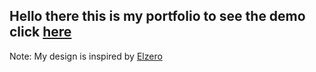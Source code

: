 ## Hello there this is my portfolio to see the demo click [here]([https://ahmed-abbe.github.io/Portfolio/](https://ahmed-abbe.github.io/Template-one/))

Note: My design is inspired by [Elzero](https://elzerowebschool.github.io/HTML_And_CSS_Template_One/)

